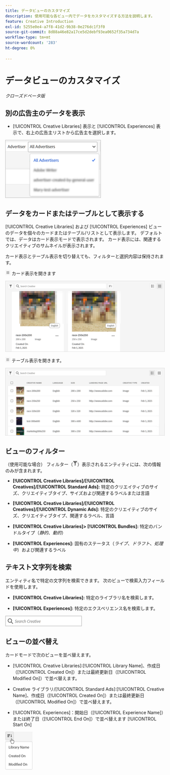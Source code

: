 ```yaml
---
title: データビューのカスタマイズ
description: 使用可能な各ビュー内でデータをカスタマイズする方法を説明します。
feature: Creative Introduction
exl-id: 5255e0e4-a7f8-41d2-9b38-0e276dc1f3f0
source-git-commit: 8d88a46e82a17ce5d2debf93ea0652f35a734d7a
workflow-type: tm+mt
source-wordcount: '283'
ht-degree: 0%

---
```


# データビューのカスタマイズ

*クローズドベータ版*

## 別の広告主のデータを表示

* [!UICONTROL Creative Libraries] 表示と [!UICONTROL Experiences] 表示で、右上の広告主リストから広告主を選択します。

![ 広告主リストの例 ](/help/creative/assets/advertiser.png " 広告主リストの例 ")

## データをカードまたはテーブルとして表示する

[!UICONTROL Creative Libraries] および [!UICONTROL Experiences] ビューのデータを個々のカードまたはテーブル/リストとして表示します。 デフォルトでは、データはカード表示モードで表示されます。 カード表示には、関連するクリエイティブのサムネイルが表示されます。

カード表示とテーブル表示を切り替えても、フィルターと選択内容は保持されます。

![ カード表示 ](/help/creative/assets/card-view-button.png " カード表示 ") カード表示を開きます

![ カード表示の例 ](/help/creative/assets/card-view-example.png " カード表示の例 ")

![ テーブル/リスト表示 ](/help/creative/assets/table-view-button.png " テーブル表示 ") テーブル表示を開きます。

![ テーブルビューの例 ](/help/creative/assets/table-view-example.png " テーブルビューの例 ")

<!-- not implemented as of 11-26:
In card view, you can increase or decrease the size of the cards.

In either view, you can:

Include all creative variations in the view. [Experiences view?]

Refresh the pane to see any changes that other users have made.
-->

## ビューのフィルター

（使用可能な場合） フィルター（![ フィルターボタン ](/help/creative/assets/filter.png " フィルターボタン ")）表示されるエンティティには、次の情報のみが含まれます。

* **[!UICONTROL Creative Libraries]/[!UICONTROL Creatives]/[!UICONTROL Standard Ads]:** 特定のクリエイティブのサイズ、クリエイティブタイプ、サイズおよび関連するラベルまたは言語

* **[!UICONTROL Creative Libraries]/[!UICONTROL Creatives]/[!UICONTROL Dynamic Ads]:** 特定のクリエイティブのサイズ、クリエイティブタイプ、関連するラベル、言語

* **[!UICONTROL Creative Libraries]> [!UICONTROL Bundles]:** 特定のバンドルタイプ（*静的*、*動的*）

* **[!UICONTROL Experiences]:** 固有のステータス（*ライブ*、*ドラフト*、*処理中*）および関連するラベル

<!-- Only available to non-admin users in Phase 1

* **[!UICONTROL Feeds] > [!UICONTROL Catalog]:** Specific library [??? different than the statuses for the Template tab, which I'd expect to show something different anyway] statuses (*Active*, *Inactive*, *Deleted*)

* **[!UICONTROL Feeds] > [!UICONTROL Job Status]:** Specific statuses (*Created*, *Queued*, *Running*, *Finished*)

* **[!UICONTROL Feeds] > [!UICONTROL Template]:** Specific library [???] statuses (*Active*, *Archived*)

* **[!UICONTROL Ad Templates]:** Specific creative sizes and template types (*Static*, *Dynamic*)

-->

## テキスト文字列を検索

エンティティ名で特定の文字列を検索できます。 次のビューで検索入力フィールドを使用します。

* **[!UICONTROL Creative Libraries]:** 特定のライブラリ名を検索します。

* **[!UICONTROL Experiences]:** 特定のエクスペリエンス名を検索します。

![ 検索入力フィールド ](/help/creative/assets/search-field.png " 例 – 検索入力フィールド ")

## ビューの並べ替え

カードモードで次のビューを並べ替えます。

* [!UICONTROL Creative Libraries]:[!UICONTROL Library Name]、作成日（[!UICONTROL Created On]）または最終更新日（[!UICONTROL Modified On]）で並べ替えます。

* Creative ライブラリ/[!UICONTROL Standard Ads]:[!UICONTROL Creative Name]、作成日（[!UICONTROL Created On]）または最終更新日（[!UICONTROL Modified On]）で並べ替えます。

* [!UICONTROL Experiences]：開始日（[!UICONTROL Experience Name]）または終了日（[!UICONTROL End On]）で並べ替えます [!UICONTROL Start On]

![ 並べ替えオプションの例 ](/help/creative/assets/sort.png " 並べ替えオプションの例 ")
